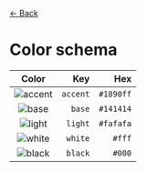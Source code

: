 [← Back](../README.md)

# Color schema

|                            Color                            |      Key |       Hex |
| :---------------------------------------------------------: | -------: | --------: |
| ![accent](https://via.placeholder.com/32/1890ff/1890ff.png) | `accent` | `#1890ff` |
|  ![base](https://via.placeholder.com/32/141414/141414.png)  |   `base` | `#141414` |
| ![light](https://via.placeholder.com/32/fafafa/fafafa.png)  |  `light` | `#fafafa` |
|    ![white](https://via.placeholder.com/32/fff/fff.png)     |  `white` |    `#fff` |
|    ![black](https://via.placeholder.com/32/000/000.png)     |  `black` |    `#000` |
